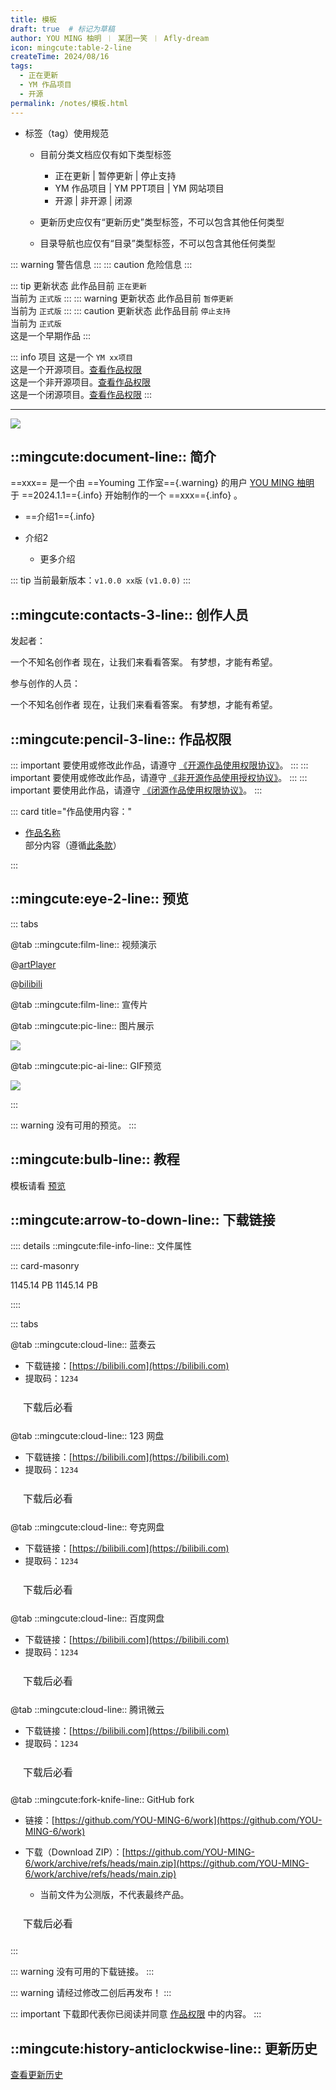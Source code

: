 ```yaml
---
title: 模板
draft: true  # 标记为草稿
author: YOU MING 柚明 ︱ 某团一笑 ︱ Afly-dream
icon: mingcute:table-2-line
createTime: 2024/08/16
tags:
  - 正在更新
  - YM 作品项目
  - 开源
permalink: /notes/模板.html
---
```


- 标签（tag）使用规范

  - 目前分类文档应仅有如下类型标签

    - 正在更新 | 暂停更新 | 停止支持
    - YM 作品项目 | YM PPT项目 | YM 网站项目
    - 开源 | 非开源 | 闭源

  - 更新历史应仅有“更新历史”类型标签，不可以包含其他任何类型
  - 目录导航也应仅有“目录”类型标签，不可以包含其他任何类型

::: warning
警告信息
:::
::: caution
危险信息
:::

::: tip 更新状态
此作品目前 `正在更新`  
当前为 `正式版`
:::
::: warning 更新状态
此作品目前 `暂停更新`  
当前为 `正式版`
:::
::: caution 更新状态
此作品目前 `停止支持`  
当前为 `正式版`  
这是一个早期作品
:::

::: info 项目
这是一个 `YM xx项目`  
这是一个开源项目。[查看作品权限](#作品权限)  
这是一个非开源项目。[查看作品权限](#作品权限)  
这是一个闭源项目。[查看作品权限](#作品权限)
:::

---

![](https://ri.youming.v6.army/ym-gzs.svg)

## ::mingcute:document-line:: 简介

==xxx== 是一个由 ==Youming 工作室=={.warning} 的用户 [YOU MING 柚明](/notes/更多/工作室.html#you-ming-柚明) 于 ==2024.1.1=={.info} 开始制作的一个 ==xxx=={.info} 。

- ==介绍1=={.info}
- 介绍2

  - 更多介绍

::: tip 当前最新版本：`v1.0.0 xx版` `(v1.0.0)`
:::

## ::mingcute:contacts-3-line:: 创作人员

发起者：

<LinkCard title="YOU MING 柚明" icon="https://ri.youming.v6.army/ym-ys.png" href="/notes/更多/工作室.html#you-ming-柚明">
    一个不知名创作者
</LinkCard>

<LinkCard title="某团一笑" icon="https://ri.youming.v6.army/tx-2-ys.png" href="/notes/更多/工作室.html#某团一笑">
    现在，让我们来看看答案。
</LinkCard>

<LinkCard title="Afly-dream" icon="https://ri.youming.v6.army/tx-3-ys.png" href="/notes/更多/工作室.html#afly-dream">
    有梦想，才能有希望。
</LinkCard>

参与创作的人员：

<LinkCard title="YOU MING 柚明" icon="https://ri.youming.v6.army/ym-ys.png" href="/notes/更多/工作室.html#you-ming-柚明">
    一个不知名创作者
</LinkCard>

<LinkCard title="某团一笑" icon="https://ri.youming.v6.army/tx-2-ys.png" href="/notes/更多/工作室.html#某团一笑">
    现在，让我们来看看答案。
</LinkCard>

<LinkCard title="Afly-dream" icon="https://ri.youming.v6.army/tx-3-ys.png" href="/notes/更多/工作室.html#afly-dream">
    有梦想，才能有希望。
</LinkCard>

## ::mingcute:pencil-3-line:: 作品权限

::: important 要使用或修改此作品，请遵守 [《开源作品使用权限协议》](/notes/协议/开源.html)。
:::
::: important 要使用或修改此作品，请遵守 [《非开源作品使用授权协议》](/notes/协议/申请.html)。
:::
::: important 要使用此作品，请遵守 [《闭源作品使用权限协议》](/notes/协议/闭源.html)。
:::

::: card title="作品使用内容："

- [作品名称]()  
  部分内容（遵循[此条款]()）

:::

## ::mingcute:eye-2-line:: 预览
::: tabs

@tab ::mingcute:film-line:: 视频演示

@[artPlayer](https://vdse.bdstatic.com/192d9a98d782d9c74c96f09db9378d93.mp4)

<LinkCard title="哔哩哔哩-链接" icon="mingcute:bilibili-fill" href="https://www.bilibili.com/video/BV1Dq421c7EC"></LinkCard>

@[bilibili](BV1GJ411x7h7)

<LinkCard title="哔哩哔哩 - 合集" icon="mingcute:bilibili-fill" href="https://space.bilibili.com/"></LinkCard>

@tab ::mingcute:film-line:: 宣传片

<LinkCard title="哔哩哔哩" icon="mingcute:bilibili-fill" href="https://www.bilibili.com/video/BV1Dq421c7EC/"></LinkCard>

@tab ::mingcute:pic-line:: 图片展示

![](https://ri.youming.v6.army/ym-hei.png)

@tab ::mingcute:pic-ai-line:: GIF预览

![](https://ri.youming.v6.army/ym-hei.png)

:::

::: warning 没有可用的预览。
:::

## ::mingcute:bulb-line:: 教程

模板请看 [预览](#预览)

## ::mingcute:arrow-to-down-line:: 下载链接

:::: details ::mingcute:file-info-line:: 文件属性

::: card-masonry

<Card title="文件名1.zip" icon="mingcute:file-zip-line"><Badge text="安全" type="tip" />
  1145.14 PB
</Card>
<Card title="文件名2.zip" icon="mingcute:file-zip-line"><Badge text="安全" type="tip" />
  1145.14 PB
</Card>

::::

::: tabs

@tab ::mingcute:cloud-line:: 蓝奏云

- 下载链接：[https://bilibili.com](https://bilibili.com)
- 提取码：`1234`

<a href="/必看.html" style=" display: inline-block; padding: 10px 20px; border: 1px solid var(--vp-c-divider); border-radius: 6px; font-size: 16px; text-decoration: none; background-color: var(--vp-c-bg-safe); color: var(--vp-c-text-primary);">下载后必看</a>

@tab ::mingcute:cloud-line:: 123 网盘

- 下载链接：[https://bilibili.com](https://bilibili.com)
- 提取码：`1234`

<a href="/必看.html" style=" display: inline-block; padding: 10px 20px; border: 1px solid var(--vp-c-divider); border-radius: 6px; font-size: 16px; text-decoration: none; background-color: var(--vp-c-bg-safe); color: var(--vp-c-text-primary);">下载后必看</a>

@tab ::mingcute:cloud-line:: 夸克网盘

- 下载链接：[https://bilibili.com](https://bilibili.com)
- 提取码：`1234`

<a href="/必看.html" style=" display: inline-block; padding: 10px 20px; border: 1px solid var(--vp-c-divider); border-radius: 6px; font-size: 16px; text-decoration: none; background-color: var(--vp-c-bg-safe); color: var(--vp-c-text-primary);">下载后必看</a>

@tab ::mingcute:cloud-line:: 百度网盘

- 下载链接：[https://bilibili.com](https://bilibili.com)
- 提取码：`1234`

<a href="/必看.html" style=" display: inline-block; padding: 10px 20px; border: 1px solid var(--vp-c-divider); border-radius: 6px; font-size: 16px; text-decoration: none; background-color: var(--vp-c-bg-safe); color: var(--vp-c-text-primary);">下载后必看</a>

@tab ::mingcute:cloud-line:: 腾讯微云

- 下载链接：[https://bilibili.com](https://bilibili.com)
- 提取码：`1234`

<a href="/必看.html" style=" display: inline-block; padding: 10px 20px; border: 1px solid var(--vp-c-divider); border-radius: 6px; font-size: 16px; text-decoration: none; background-color: var(--vp-c-bg-safe); color: var(--vp-c-text-primary);">下载后必看</a>

@tab ::mingcute:fork-knife-line:: GitHub fork

- 链接：[https://github.com/YOU-MING-6/work](https://github.com/YOU-MING-6/work)
- 下载（Download ZIP）：[https://github.com/YOU-MING-6/work/archive/refs/heads/main.zip](https://github.com/YOU-MING-6/work/archive/refs/heads/main.zip)

  - 当前文件为公测版，不代表最终产品。

<a href="/必看.html" style=" display: inline-block; padding: 10px 20px; border: 1px solid var(--vp-c-divider); border-radius: 6px; font-size: 16px; text-decoration: none; background-color: var(--vp-c-bg-safe); color: var(--vp-c-text-primary);">下载后必看</a>

:::

::: warning 没有可用的下载链接。
:::

::: warning 请经过修改二创后再发布！
:::

::: important 下载即代表你已阅读并同意 [作品权限](#作品权限) 中的内容。
:::

## ::mingcute:history-anticlockwise-line:: 更新历史

[查看更新历史](/notes/更新历史/模板.html)
